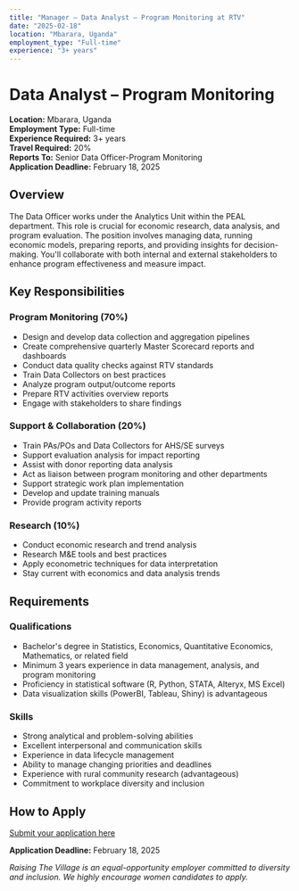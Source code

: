 ```yaml
---
title: "Manager – Data Analyst – Program Monitoring at RTV"
date: "2025-02-18"
location: "Mbarara, Uganda"
employment_type: "Full-time"
experience: "3+ years"
---
```


# Data Analyst – Program Monitoring

**Location:** Mbarara, Uganda  
**Employment Type:** Full-time  
**Experience Required:** 3+ years  
**Travel Required:** 20%  
**Reports To:** Senior Data Officer-Program Monitoring  
**Application Deadline:** February 18, 2025

## Overview

The Data Officer works under the Analytics Unit within the PEAL department. This role is crucial for economic research, data analysis, and program evaluation. The position involves managing data, running economic models, preparing reports, and providing insights for decision-making. You'll collaborate with both internal and external stakeholders to enhance program effectiveness and measure impact.

## Key Responsibilities

### Program Monitoring (70%)

- Design and develop data collection and aggregation pipelines
- Create comprehensive quarterly Master Scorecard reports and dashboards
- Conduct data quality checks against RTV standards
- Train Data Collectors on best practices
- Analyze program output/outcome reports
- Prepare RTV activities overview reports
- Engage with stakeholders to share findings

### Support & Collaboration (20%)

- Train PAs/POs and Data Collectors for AHS/SE surveys
- Support evaluation analysis for impact reporting
- Assist with donor reporting data analysis
- Act as liaison between program monitoring and other departments
- Support strategic work plan implementation
- Develop and update training manuals
- Provide program activity reports

### Research (10%)

- Conduct economic research and trend analysis
- Research M&E tools and best practices
- Apply econometric techniques for data interpretation
- Stay current with economics and data analysis trends

## Requirements

### Qualifications

- Bachelor's degree in Statistics, Economics, Quantitative Economics, Mathematics, or related field
- Minimum 3 years experience in data management, analysis, and program monitoring
- Proficiency in statistical software (R, Python, STATA, Alteryx, MS Excel)
- Data visualization skills (PowerBI, Tableau, Shiny) is advantageous

### Skills

- Strong analytical and problem-solving abilities
- Excellent interpersonal and communication skills
- Experience in data lifecycle management
- Ability to manage changing priorities and deadlines
- Experience with rural community research (advantageous)
- Commitment to workplace diversity and inclusion

## How to Apply

[Submit your application here](https://docs.google.com/forms/d/e/1FAIpQLScgHYgCZpVD1Zq5z8WVWg5KP0wZoYw2TBsGIS38PgWLkD40SQ/viewform)

**Application Deadline:** February 18, 2025

_Raising The Village is an equal-opportunity employer committed to diversity and inclusion. We highly encourage women candidates to apply._
